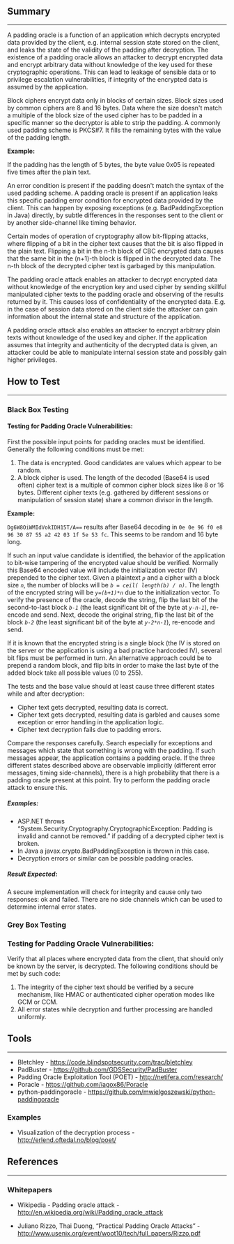 ## Summary
-------

A padding oracle is a function of an application which decrypts encrypted data provided by the client, e.g. internal session state stored on the client, and leaks the state of the validity of the padding after decryption. The existence of a padding oracle allows an attacker to decrypt encrypted data and encrypt arbitrary data without knowledge of the key used for these cryptographic operations. This can lead to leakage of sensible data or to privilege escalation vulnerabilities, if integrity of the encrypted data is assumed by the application.

Block ciphers encrypt data only in blocks of certain sizes. Block sizes used by common ciphers are 8 and 16 bytes. Data where the size doesn't match a multiple of the block size of the used cipher has to be padded in a specific manner so the decryptor is able to strip the padding. A commonly used padding scheme is PKCS\#7. It fills the remaining bytes with the value of the padding length.

**Example:**

If the padding has the length of 5 bytes, the byte value 0x05 is repeated five times after the plain text.

An error condition is present if the padding doesn't match the syntax of the used padding scheme. A padding oracle is present if an application leaks this specific padding error condition for encrypted data provided by the client. This can happen by exposing exceptions (e.g. BadPaddingException in Java) directly, by subtle differences in the responses sent to the client or by another side-channel like timing behavior.

Certain modes of operation of cryptography allow bit-flipping attacks, where flipping of a bit in the cipher text causes that the bit is also flipped in the plain text. Flipping a bit in the n-th block of CBC encrypted data causes that the same bit in the (n+1)-th block is flipped in the decrypted data. The n-th block of the decrypted cipher text is garbaged by this manipulation.

The padding oracle attack enables an attacker to decrypt encrypted data without knowledge of the encryption key and used cipher by sending skillful manipulated cipher texts to the padding oracle and observing of the results returned by it. This causes loss of confidentiality of the encrypted data. E.g. in the case of session data stored on the client side the attacker can gain information about the internal state and structure of the application.

A padding oracle attack also enables an attacker to encrypt arbitrary plain texts without knowledge of the used key and cipher. If the application assumes that integrity and authenticity of the decrypted data is given, an attacker could be able to manipulate internal session state and possibly gain higher privileges.

## How to Test
-----------

### Black Box Testing

#### Testing for Padding Oracle Vulnerabilities:
First the possible input points for padding oracles must be identified. Generally the following conditions must be met:

1.  The data is encrypted. Good candidates are values which appear to be random.
2.  A block cipher is used. The length of the decoded (Base64 is used often) cipher text is a multiple of common cipher block sizes like 8 or 16 bytes. Different cipher texts (e.g. gathered by different sessions or manipulation of session state) share a common divisor in the length.

**Example:**

`Dg6W8OiWMIdVokIDH15T/A==` results after Base64 decoding in `0e 0e 96 f0 e8 96 30 87 55 a2 42 03 1f 5e 53 fc`. This seems to be random and 16 byte long.

If such an input value candidate is identified, the behavior of the application to bit-wise tampering of the encrypted value should be verified. Normally this Base64 encoded value will include the initialization vector (IV) prepended to the cipher text. Given a plaintext *`p`* and a cipher with a block size *`n`*, the number of blocks will be *`b = ceil( length(b) / n)`*. The length of the encrypted string will be *`y=(b+1)*n`* due to the initialization vector. To verify the presence of the oracle, decode the string, flip the last bit of the second-to-last block *`b-1`* (the least significant bit of the byte at *`y-n-1`*), re-encode and send. Next, decode the original string, flip the last bit of the block *`b-2`* (the least significant bit of the byte at *`y-2*n-1`*), re-encode and send.

If it is known that the encrypted string is a single block (the IV is stored on the server or the application is using a bad practice hardcoded IV), several bit flips must be performed in turn. An alternative approach could be to prepend a random block, and flip bits in order to make the last byte of the added block take all possible values (0 to 255).

The tests and the base value should at least cause three different states while and after decryption:

-   Cipher text gets decrypted, resulting data is correct.
-   Cipher text gets decrypted, resulting data is garbled and causes some exception or error handling in the application logic.
-   Cipher text decryption fails due to padding errors.

Compare the responses carefully. Search especially for exceptions and messages which state that something is wrong with the padding. If such messages appear, the application contains a padding oracle. If the three different states described above are observable implicitly (different error messages, timing side-channels), there is a high probability that there is a padding oracle present at this point. Try to perform the padding oracle attack to ensure this.

##### Examples:

-   ASP.NET throws “System.Security.Cryptography.CryptographicException: Padding is invalid and cannot be removed.” if padding of a decrypted cipher text is broken.
-   In Java a javax.crypto.BadPaddingException is thrown in this case.
-   Decryption errors or similar can be possible padding oracles.

##### Result Expected:
A secure implementation will check for integrity and cause only two responses: ok and failed. There are no side channels which can be used to determine internal error states.

### Grey Box Testing

### Testing for Padding Oracle Vulnerabilities:
Verify that all places where encrypted data from the client, that should only be known by the server, is decrypted. The following conditions should be met by such code:

1.  The integrity of the cipher text should be verified by a secure mechanism, like HMAC or authenticated cipher operation modes like GCM or CCM.
2.  All error states while decryption and further processing are handled uniformly.

## Tools
-----

-   Bletchley - [<https://code.blindspotsecurity.com/trac/bletchley>](https://code.blindspotsecurity.com/trac/bletchley)
-   PadBuster - [<https://github.com/GDSSecurity/PadBuster>](https://github.com/GDSSecurity/PadBuster)
-   Padding Oracle Exploitation Tool (POET) - [<http://netifera.com/research/>](http://netifera.com/research/)
-   Poracle - [<https://github.com/iagox86/Poracle>](https://github.com/iagox86/Poracle)
-   python-paddingoracle - [<https://github.com/mwielgoszewski/python-paddingoracle>](https://github.com/mwielgoszewski/python-paddingoracle)

### Examples
* Visualization of the decryption process - [<http://erlend.oftedal.no/blog/poet/>](http://erlend.oftedal.no/blog/poet/)

## References
----------

### Whitepapers
* Wikipedia - Padding oracle attack - [<http://en.wikipedia.org/wiki/Padding_oracle_attack>](http://en.wikipedia.org/wiki/Padding_oracle_attack)

-   Juliano Rizzo, Thai Duong, “Practical Padding Oracle Attacks” - [<http://www.usenix.org/event/woot10/tech/full_papers/Rizzo.pdf>](http://www.usenix.org/event/woot10/tech/full_papers/Rizzo.pdf)
